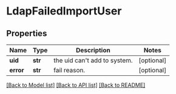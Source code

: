# LdapFailedImportUser

## Properties
Name | Type | Description | Notes
------------ | ------------- | ------------- | -------------
**uid** | **str** | the uid can&#39;t add to system. | [optional] 
**error** | **str** | fail reason. | [optional] 

[[Back to Model list]](../README.md#documentation-for-models) [[Back to API list]](../README.md#documentation-for-api-endpoints) [[Back to README]](../README.md)


